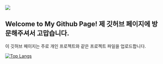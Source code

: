 <img src="https://ifh.cc/g/WgKPZT.png"/>

## Welcome to My Github Page! 제 깃허브 페이지에 방문해주셔서 고맙습니다.

이 깃허브 페이지는 주로 개인 프로젝트와 같은 프로젝트 파일을 업로드합니다.

[![Top Langs](https://github-readme-stats.vercel.app/api/top-langs/?username=깃허브아이디)](https://github.com/ApexNAM/github-readme-stats)


